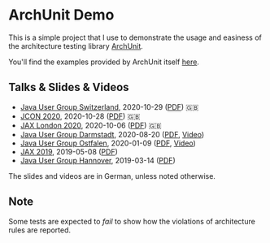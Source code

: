 
# ArchUnit Demo

This is a simple project that I use to demonstrate the usage and easiness of the
architecture testing library [ArchUnit](https://www.archunit.org/).

You'll find the examples provided by ArchUnit itself [here](https://github.com/TNG/ArchUnit-Examples).

## Talks & Slides & Videos

- [Java User Group Switzerland](https://www.jug.ch/html/events/2020/archunit.html), 2020-10-29 ([PDF](https://muchsoft.com/presentations/ArchUnit-JUGCH-2020.pdf)) 🇬🇧
- [JCON 2020](https://jcon.one/en/), 2020-10-28 ([PDF](https://muchsoft.com/presentations/ArchUnit-JCON-2020.pdf)) 🇬🇧
- [JAX London 2020](https://jaxlondon.com/software-architecture-design/archunit-unit-testing-architecture-and-design/), 2020-10-06 ([PDF](https://muchsoft.com/presentations/ArchUnit-JAXLondon-2020.pdf)) 🇬🇧
- [Java User Group Darmstadt](https://www.jug-da.de/2020/08/ArchUnit/), 2020-08-20 ([PDF](https://muchsoft.com/presentations/ArchUnit-JUGDA-2020.pdf), [Video](https://youtu.be/a3FDqGxVtBs))
- [Java User Group Ostfalen](https://www.jug-ostfalen.de/event/2020/01/09/archunit.html), 2020-01-09 ([PDF](https://muchsoft.com/presentations/ArchUnit-JUGOstfalen-2020.pdf), [Video](https://www.youtube.com/watch?v=XRjpXkOrh8o&t=513))
- [JAX 2019](https://jax.de/software-architecture/archunit-architektur-und-design-automatisiert-pruefen/), 2019-05-08 ([PDF](https://muchsoft.com/presentations/ArchUnit-JAX-2019.pdf))
- [Java User Group Hannover](https://www.meetup.com/de-DE/Java-User-Group-Hannover/events/258362304/), 2019-03-14 ([PDF](https://muchsoft.com/presentations/ArchUnit-JUGH-2019-03.pdf))

The slides and videos are in German, unless noted otherwise.

## Note

Some tests are expected to *fail* to show how the violations of architecture rules are reported.

